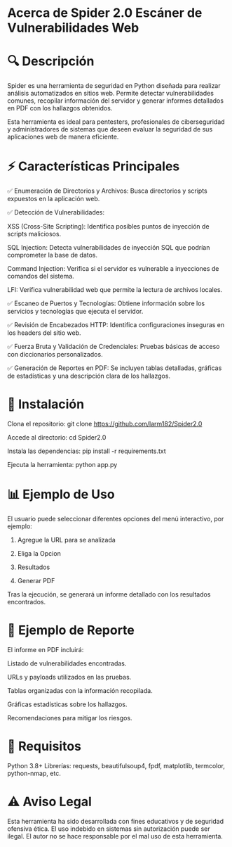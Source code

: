 # Acerca de Spider 2.0 Escáner de Vulnerabilidades Web

# 🔍 Descripción

Spider es una herramienta de seguridad en Python diseñada para realizar análisis automatizados en sitios web. Permite detectar vulnerabilidades comunes, recopilar información del servidor y generar informes detallados en PDF con los hallazgos obtenidos.

Esta herramienta es ideal para pentesters, profesionales de ciberseguridad y administradores de sistemas que deseen evaluar la seguridad de sus aplicaciones web de manera eficiente.

# ⚡ Características Principales

✅ Enumeración de Directorios y Archivos: Busca directorios y scripts expuestos en la aplicación web.

✅ Detección de Vulnerabilidades:

XSS (Cross-Site Scripting): Identifica posibles puntos de inyección de scripts maliciosos.

SQL Injection: Detecta vulnerabilidades de inyección SQL que podrían comprometer la base de datos.

Command Injection: Verifica si el servidor es vulnerable a inyecciones de comandos del sistema.

LFI: Verifica vulnerabilidad web que permite la lectura de archivos locales.

✅ Escaneo de Puertos y Tecnologías: Obtiene información sobre los servicios y tecnologías que ejecuta el servidor.

✅ Revisión de Encabezados HTTP: Identifica configuraciones inseguras en los headers del sitio web.

✅ Fuerza Bruta y Validación de Credenciales: Pruebas básicas de acceso con diccionarios personalizados.

✅ Generación de Reportes en PDF: Se incluyen tablas detalladas, gráficas de estadísticas y una descripción clara de los hallazgos.

# 🚀 Instalación

Clona el repositorio: git clone https://github.com/larm182/Spider2.0

Accede al directorio: cd Spider2.0

Instala las dependencias: pip install -r requirements.txt

Ejecuta la herramienta: python app.py

# 📊 Ejemplo de Uso

El usuario puede seleccionar diferentes opciones del menú interactivo, por ejemplo:

1. Agregue la URL para se analizada

2. Eliga la Opcion

3. Resultados

4. Generar PDF

Tras la ejecución, se generará un informe detallado con los resultados encontrados.

# 📄 Ejemplo de Reporte

El informe en PDF incluirá:

Listado de vulnerabilidades encontradas.

URLs y payloads utilizados en las pruebas.

Tablas organizadas con la información recopilada.

Gráficas estadísticas sobre los hallazgos.

Recomendaciones para mitigar los riesgos.

# 📌 Requisitos

Python 3.8+
Librerías: requests, beautifulsoup4, fpdf, matplotlib, termcolor, python-nmap, etc.

# ⚠️ Aviso Legal

Esta herramienta ha sido desarrollada con fines educativos y de seguridad ofensiva ética. El uso indebido en sistemas sin autorización puede ser ilegal. El autor no se hace responsable por el mal uso de esta herramienta.
